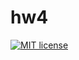 # hw4

[![MIT license](https://img.shields.io/badge/license-MIT-blue.svg)](https://github.com/stormtrooper1859/fp-homework2020/blob/master/hw4/LICENSE)
